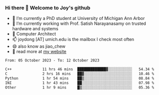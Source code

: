 ### Hi there 👋 Welcome to Joy's github

- 🔭 I’m currently a PhD student at University of Michigan Ann Arbor
- 🌱 I’m currently working with Prof. Satish Narayanasamy on trusted hardware and systems
- 👯 Computer Architect
- 📫 joydong [AT] umich.edu is the mailbox I check most often
- 😄 also know as jiao_chew
- 💬 read more at [my website](https://joydddd.github.io/)
<!--START_SECTION:waka-->

```txt
From: 05 October 2023 - To: 12 October 2023

C++              11 hrs 46 mins  █████████████▓░░░░░░░░░░░   54.34 %
C                2 hrs 16 mins   ██▓░░░░░░░░░░░░░░░░░░░░░░   10.46 %
Python           1 hr 54 mins    ██▒░░░░░░░░░░░░░░░░░░░░░░   08.84 %
INI              1 hr 43 mins    ██░░░░░░░░░░░░░░░░░░░░░░░   07.98 %
Other            1 hr 9 mins     █▒░░░░░░░░░░░░░░░░░░░░░░░   05.36 %
```

<!--END_SECTION:waka-->
